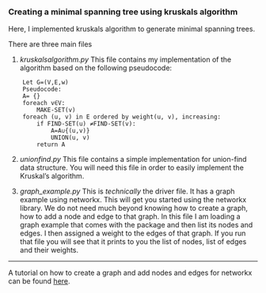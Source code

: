 ### Creating a minimal spanning tree using kruskals algorithm

Here, I implemented kruskals algorithm to generate minimal spanning trees.

There are three main files

1. *kruskalsalgorithm.py*
This file contains my implementation of the algorithm based on the following pseudocode:
```
    Let G=(V,E,w)
    Pseudocode:
    A= {}
    foreach v∈V:
        MAKE-SET(v)
    foreach (u, v) in E ordered by weight(u, v), increasing:
        if FIND-SET(u) ≠FIND-SET(v):
            A=A∪{(u,v)}
            UNION(u, v)
        return A
```
2. *unionfind.py*
This file contains a simple implementation for union-find data structure. You will need this file in order to easily implement the Kruskal’s algorithm.

3. *graph_example.py*
This is *technically* the driver file. It has a graph example using networkx. This will get you started using the networkx library. We do not need much beyond knowing how to create a graph, how to add a node and edge to that graph. In this file I am loading a graph example that comes with the package and then list its nodes and edges. I then assigned a weight to the edges of that graph. If you run that file you will see that it prints to you the list of nodes, list of edges and their weights.

---
A tutorial on how to create a graph and add nodes and edges for networkx can be found [here](https://networkx.github.io/documentation/networkx-1.10/tutorial/tutorial.html).
